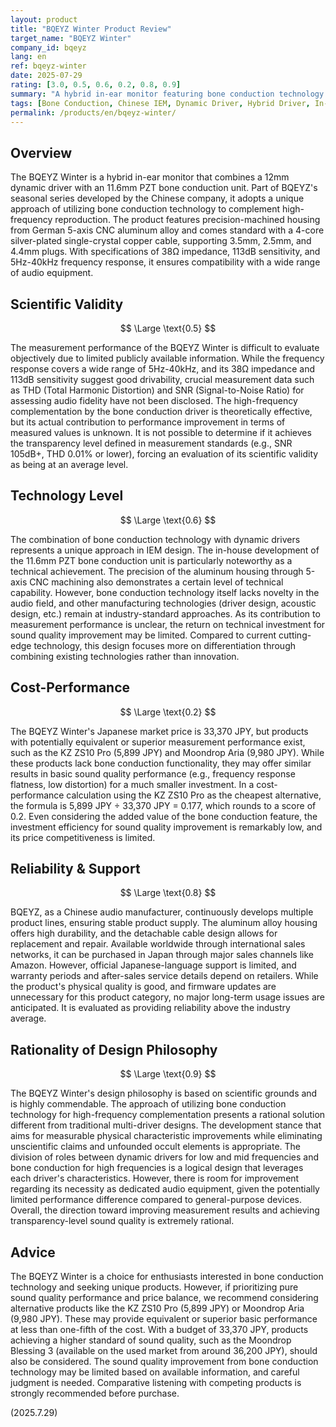 ```yaml
---
layout: product
title: "BQEYZ Winter Product Review"
target_name: "BQEYZ Winter"
company_id: bqeyz
lang: en
ref: bqeyz-winter
date: 2025-07-29
rating: [3.0, 0.5, 0.6, 0.2, 0.8, 0.9]
summary: "A hybrid in-ear monitor featuring bone conduction technology. While the unique design philosophy is commendable, the product faces challenges in cost-performance."
tags: [Bone Conduction, Chinese IEM, Dynamic Driver, Hybrid Driver, In-ear monitors]
permalink: /products/en/bqeyz-winter/
---
```

## Overview

The BQEYZ Winter is a hybrid in-ear monitor that combines a 12mm dynamic driver with an 11.6mm PZT bone conduction unit. Part of BQEYZ's seasonal series developed by the Chinese company, it adopts a unique approach of utilizing bone conduction technology to complement high-frequency reproduction. The product features precision-machined housing from German 5-axis CNC aluminum alloy and comes standard with a 4-core silver-plated single-crystal copper cable, supporting 3.5mm, 2.5mm, and 4.4mm plugs. With specifications of 38Ω impedance, 113dB sensitivity, and 5Hz-40kHz frequency response, it ensures compatibility with a wide range of audio equipment.

## Scientific Validity

$$ \Large \text{0.5} $$

The measurement performance of the BQEYZ Winter is difficult to evaluate objectively due to limited publicly available information. While the frequency response covers a wide range of 5Hz-40kHz, and its 38Ω impedance and 113dB sensitivity suggest good drivability, crucial measurement data such as THD (Total Harmonic Distortion) and SNR (Signal-to-Noise Ratio) for assessing audio fidelity have not been disclosed. The high-frequency complementation by the bone conduction driver is theoretically effective, but its actual contribution to performance improvement in terms of measured values is unknown. It is not possible to determine if it achieves the transparency level defined in measurement standards (e.g., SNR 105dB+, THD 0.01% or lower), forcing an evaluation of its scientific validity as being at an average level.

## Technology Level

$$ \Large \text{0.6} $$

The combination of bone conduction technology with dynamic drivers represents a unique approach in IEM design. The in-house development of the 11.6mm PZT bone conduction unit is particularly noteworthy as a technical achievement. The precision of the aluminum housing through 5-axis CNC machining also demonstrates a certain level of technical capability. However, bone conduction technology itself lacks novelty in the audio field, and other manufacturing technologies (driver design, acoustic design, etc.) remain at industry-standard approaches. As its contribution to measurement performance is unclear, the return on technical investment for sound quality improvement may be limited. Compared to current cutting-edge technology, this design focuses more on differentiation through combining existing technologies rather than innovation.

## Cost-Performance

$$ \Large \text{0.2} $$

The BQEYZ Winter's Japanese market price is 33,370 JPY, but products with potentially equivalent or superior measurement performance exist, such as the KZ ZS10 Pro (5,899 JPY) and Moondrop Aria (9,980 JPY). While these products lack bone conduction functionality, they may offer similar results in basic sound quality performance (e.g., frequency response flatness, low distortion) for a much smaller investment. In a cost-performance calculation using the KZ ZS10 Pro as the cheapest alternative, the formula is 5,899 JPY ÷ 33,370 JPY = 0.177, which rounds to a score of 0.2. Even considering the added value of the bone conduction feature, the investment efficiency for sound quality improvement is remarkably low, and its price competitiveness is limited.

## Reliability & Support

$$ \Large \text{0.8} $$

BQEYZ, as a Chinese audio manufacturer, continuously develops multiple product lines, ensuring stable product supply. The aluminum alloy housing offers high durability, and the detachable cable design allows for replacement and repair. Available worldwide through international sales networks, it can be purchased in Japan through major sales channels like Amazon. However, official Japanese-language support is limited, and warranty periods and after-sales service details depend on retailers. While the product's physical quality is good, and firmware updates are unnecessary for this product category, no major long-term usage issues are anticipated. It is evaluated as providing reliability above the industry average.

## Rationality of Design Philosophy

$$ \Large \text{0.9} $$

The BQEYZ Winter's design philosophy is based on scientific grounds and is highly commendable. The approach of utilizing bone conduction technology for high-frequency complementation presents a rational solution different from traditional multi-driver designs. The development stance that aims for measurable physical characteristic improvements while eliminating unscientific claims and unfounded occult elements is appropriate. The division of roles between dynamic drivers for low and mid frequencies and bone conduction for high frequencies is a logical design that leverages each driver's characteristics. However, there is room for improvement regarding its necessity as dedicated audio equipment, given the potentially limited performance difference compared to general-purpose devices. Overall, the direction toward improving measurement results and achieving transparency-level sound quality is extremely rational.

## Advice

The BQEYZ Winter is a choice for enthusiasts interested in bone conduction technology and seeking unique products. However, if prioritizing pure sound quality performance and price balance, we recommend considering alternative products like the KZ ZS10 Pro (5,899 JPY) or Moondrop Aria (9,980 JPY). These may provide equivalent or superior basic performance at less than one-fifth of the cost. With a budget of 33,370 JPY, products achieving a higher standard of sound quality, such as the Moondrop Blessing 3 (available on the used market from around 36,200 JPY), should also be considered. The sound quality improvement from bone conduction technology may be limited based on available information, and careful judgment is needed. Comparative listening with competing products is strongly recommended before purchase.

(2025.7.29)

